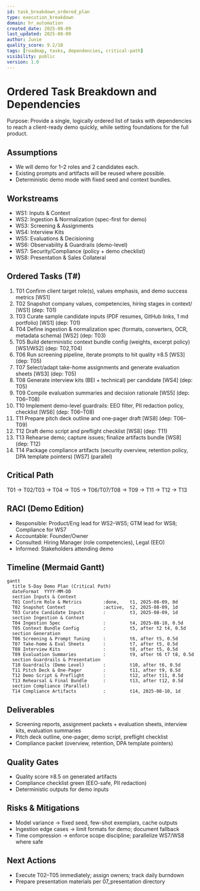 ```yaml
---
id: task_breakdown_ordered_plan
type: execution_breakdown
domain: hr_automation
created_date: 2025-08-09
last_updated: 2025-08-09
author: Junie
quality_score: 9.2/10
tags: [roadmap, tasks, dependencies, critical-path]
visibility: public
version: 1.0
---
```


# Ordered Task Breakdown and Dependencies

Purpose: Provide a single, logically ordered list of tasks with dependencies to reach a client-ready demo quickly, while setting foundations for the full product.

## Assumptions
- We will demo for 1–2 roles and 2 candidates each.
- Existing prompts and artifacts will be reused where possible.
- Deterministic demo mode with fixed seed and context bundles.

## Workstreams
- WS1: Inputs & Context
- WS2: Ingestion & Normalization (spec-first for demo)
- WS3: Screening & Assignments
- WS4: Interview Kits
- WS5: Evaluations & Decisioning
- WS6: Observability & Guardrails (demo-level)
- WS7: Security/Compliance (policy + demo checklist)
- WS8: Presentation & Sales Collateral

## Ordered Tasks (T#)
1. T01 Confirm client target role(s), values emphasis, and demo success metrics [WS1]
2. T02 Snapshot company values, competencies, hiring stages in context/ [WS1] (dep: T01)
3. T03 Curate sample candidate inputs (PDF resumes, GitHub links, 1 md portfolio) [WS1] (dep: T01)
4. T04 Define ingestion & normalization spec (formats, converters, OCR, metadata schema) [WS2] (dep: T03)
5. T05 Build deterministic context bundle config (weights, excerpt policy) [WS1/WS2] (dep: T02,T04)
6. T06 Run screening pipeline, iterate prompts to hit quality ≥8.5 [WS3] (dep: T05)
7. T07 Select/adapt take-home assignments and generate evaluation sheets [WS3] (dep: T05)
8. T08 Generate interview kits (BEI + technical) per candidate [WS4] (dep: T05)
9. T09 Compile evaluation summaries and decision rationale [WS5] (dep: T06–T08)
10. T10 Implement demo-level guardrails: EEO filter, PII redaction policy, checklist [WS6] (dep: T06–T08)
11. T11 Prepare pitch deck outline and one-pager draft [WS8] (dep: T06–T09)
12. T12 Draft demo script and preflight checklist [WS8] (dep: T11)
13. T13 Rehearse demo; capture issues; finalize artifacts bundle [WS8] (dep: T12)
14. T14 Package compliance artifacts (security overview, retention policy, DPA template pointers) [WS7] (parallel)

## Critical Path
T01 → T02/T03 → T04 → T05 → T06/T07/T08 → T09 → T11 → T12 → T13

## RACI (Demo Edition)
- Responsible: Product/Eng lead for WS2–WS5; GTM lead for WS8; Compliance for WS7
- Accountable: Founder/Owner
- Consulted: Hiring Manager (role competencies), Legal (EEO)
- Informed: Stakeholders attending demo

## Timeline (Mermaid Gantt)
```mermaid
gantt
  title 5-Day Demo Plan (Critical Path)
  dateFormat  YYYY-MM-DD
  section Inputs & Context
  T01 Confirm Role & Metrics        :done,    t1, 2025-08-09, 0d
  T02 Snapshot Context              :active,  t2, 2025-08-09, 1d
  T03 Curate Candidate Inputs       :         t3, 2025-08-09, 1d
  section Ingestion & Context
  T04 Ingestion Spec                :         t4, 2025-08-10, 0.5d
  T05 Context Bundle Config         :         t5, after t2 t4, 0.5d
  section Generation
  T06 Screening & Prompt Tuning     :         t6, after t5, 0.5d
  T07 Take-home & Eval Sheets       :         t7, after t5, 0.5d
  T08 Interview Kits                :         t8, after t5, 0.5d
  T09 Evaluation Summaries          :         t9, after t6 t7 t8, 0.5d
  section Guardrails & Presentation
  T10 Guardrails (Demo Level)       :         t10, after t6, 0.5d
  T11 Pitch Deck & One-Pager        :         t11, after t9, 0.5d
  T12 Demo Script & Preflight       :         t12, after t11, 0.5d
  T13 Rehearsal & Final Bundle      :         t13, after t12, 0.5d
  section Compliance (Parallel)
  T14 Compliance Artifacts          :         t14, 2025-08-10, 1d
```

## Deliverables
- Screening reports, assignment packets + evaluation sheets, interview kits, evaluation summaries
- Pitch deck outline, one-pager, demo script, preflight checklist
- Compliance packet (overview, retention, DPA template pointers)

## Quality Gates
- Quality score ≥8.5 on generated artifacts
- Compliance checklist green (EEO-safe, PII redaction)
- Deterministic outputs for demo inputs

## Risks & Mitigations
- Model variance → fixed seed, few-shot exemplars, cache outputs
- Ingestion edge cases → limit formats for demo; document fallback
- Time compression → enforce scope discipline; parallelize WS7/WS8 where safe

## Next Actions
- Execute T02–T05 immediately; assign owners; track daily burndown
- Prepare presentation materials per 07_presentation directory
